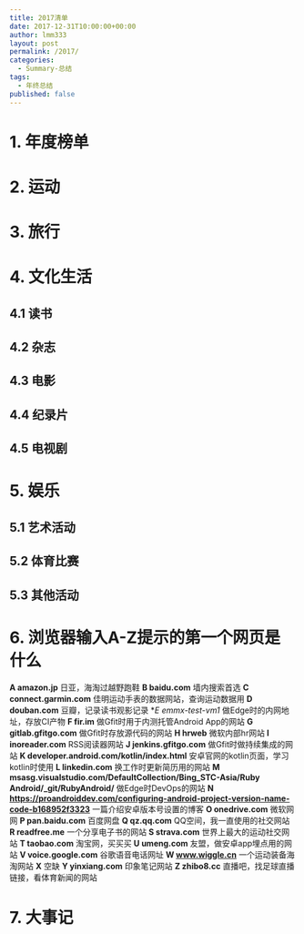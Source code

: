 ```yaml
---
title: 2017清单
date: 2017-12-31T10:00:00+00:00
author: lmm333
layout: post
permalink: /2017/
categories:
  - Summary-总结
tags:
  - 年终总结
published: false
---
```

# 1. 年度榜单

# 2. 运动

# 3. 旅行

# 4. 文化生活
## 4.1 读书
## 4.2 杂志
## 4.3 电影
## 4.4 纪录片
## 4.5 电视剧

# 5. 娱乐
## 5.1 艺术活动
## 5.2 体育比赛
## 5.3 其他活动

# 6. 浏览器输入A-Z提示的第一个网页是什么
**A amazon.jp** 日亚，海淘过越野跑鞋
**B baidu.com** 墙内搜索首选
**C connect.garmin.com** 佳明运动手表的数据网站，查询运动数据用
**D douban.com** 豆瓣，记录读书观影记录
**E emmx-test-vm1* 做Edge时的内网地址，存放CI产物
**F fir.im** 做Gfit时用于内测托管Android App的网站
**G gitlab.gfitgo.com** 做Gfit时存放源代码的网站
**H hrweb** 微软内部hr网站
**I inoreader.com** RSS阅读器网站
**J jenkins.gfitgo.com** 做Gfit时做持续集成的网站
**K developer.android.com/kotlin/index.html** 安卓官网的kotlin页面，学习kotlin时使用
**L linkedin.com** 换工作时更新简历用的网站
**M msasg.visualstudio.com/DefaultCollection/Bing_STC-Asia/Ruby Android/_git/RubyAndroid/** 做Edge时DevOps的网站
**N https://proandroiddev.com/configuring-android-project-version-name-code-b168952f3323** 一篇介绍安卓版本号设置的博客
**O onedrive.com** 微软网网
**P pan.baidu.com** 百度网盘
**Q qz.qq.com** QQ空间，我一直使用的社交网站
**R readfree.me** 一个分享电子书的网站
**S strava.com** 世界上最大的运动社交网站
**T taobao.com** 淘宝网，买买买
**U umeng.com** 友盟，做安卓app埋点用的网站
**V voice.google.com** 谷歌语音电话网址
**W www.wiggle.cn** 一个运动装备海淘网站
**X** 空缺
**Y yinxiang.com** 印象笔记网站
**Z zhibo8.cc** 直播吧，找足球直播链接，看体育新闻的网站


# 7. 大事记